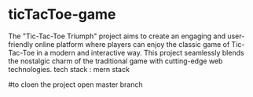 # ticTacToe-game
The "Tic-Tac-Toe Triumph" project aims to create an engaging and user-friendly online platform where players can enjoy the classic game of Tic-Tac-Toe in a modern and interactive way. This project seamlessly blends the nostalgic charm of the traditional game with cutting-edge web technologies.
tech stack : mern stack

#to cloen the project open master branch
